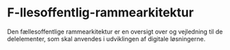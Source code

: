 # F-llesoffentlig-rammearkitektur
Den fællesoffentlige rammearkitektur er en oversigt over og vejledning til de delelementer, som skal anvendes i udviklingen af digitale løsningerne.
